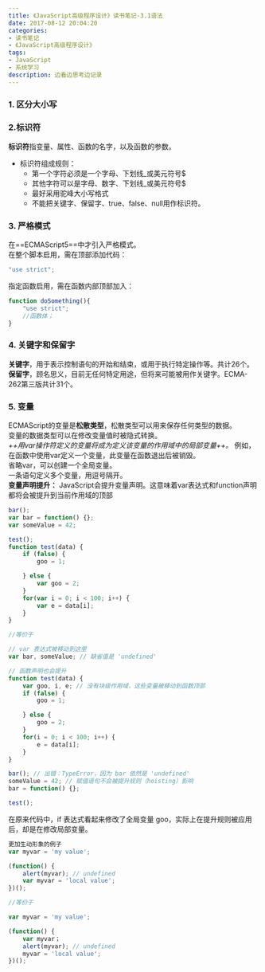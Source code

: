 ```yaml
---
title: 《JavaScript高级程序设计》读书笔记-3.1语法
date: 2017-08-12 20:04:20
categories:
- 读书笔记
- 《JavaScript高级程序设计》
tags:
- JavaScript
- 系统学习
description: 边看边思考边记录
---
```

### 1. 区分大小写

### 2.标识符
**标识符**指变量、属性、函数的名字，以及函数的参数。      
- 标识符组成规则：
    - 第一个字符必须是一个字母、下划线_或美元符号$
    - 其他字符可以是字母、数字、下划线_或美元符号$
    - 最好采用驼峰大小写格式
    - 不能把关键字、保留字、true、false、null用作标识符。

### 3. 严格模式
在==ECMAScript5==中才引入严格模式。    
在整个脚本启用，需在顶部添加代码：
```javascript
"use strict";
```
指定函数启用，需在函数内部顶部加入：
```javascript
function doSomething(){
    "use strict";
    //函数体；
}
```

### 4. 关键字和保留字
**关键字**，用于表示控制语句的开始和结束，或用于执行特定操作等。共计26个。    
**保留字**，顾名思义，目前无任何特定用途，但将来可能被用作关键字。ECMA-262第三版共计31个。

### 5. 变量
ECMAScript的变量是**松散类型**，松散类型可以用来保存任何类型的数据。    
变量的数据类型可以在修改变量值时被隐式转换。    
*++用var操作符定义的变量将成为定义该变量的作用域中的局部变量++。* 例如，在函数中使用var定义一个变量，此变量在函数退出后被销毁。    
省略var，可以创建一个全局变量。   
一条语句定义多个变量，用逗号隔开。        
**变量声明提升：** JavaScript会提升变量声明。这意味着var表达式和function声明都将会被提升到当前作用域的顶部
```javascript
bar();
var bar = function() {};
var someValue = 42;

test();
function test(data) {
    if (false) {
        goo = 1;

    } else {
        var goo = 2;
    }
    for(var i = 0; i < 100; i++) {
        var e = data[i];
    }
}

//等价于

// var 表达式被移动到这里
var bar, someValue; // 缺省值是 'undefined'

// 函数声明也会提升
function test(data) {
    var goo, i, e; // 没有块级作用域，这些变量被移动到函数顶部
    if (false) {
        goo = 1;

    } else {
        goo = 2;
    }
    for(i = 0; i < 100; i++) {
        e = data[i];
    }
}

bar(); // 出错：TypeError，因为 bar 依然是 'undefined'
someValue = 42; // 赋值语句不会被提升规则（hoisting）影响
bar = function() {};

test();
```
在原来代码中，if 表达式看起来修改了全局变量 goo，实际上在提升规则被应用后，却是在修改局部变量。
```javascript
更加生动形象的例子
var myvar = 'my value';  

(function() {  
    alert(myvar); // undefined  
    var myvar = 'local value';  
})();  

//等价于

var myvar = 'my value';  

(function() {  
    var myvar；
    alert(myvar); // undefined  
    myvar = 'local value';  
})();
```